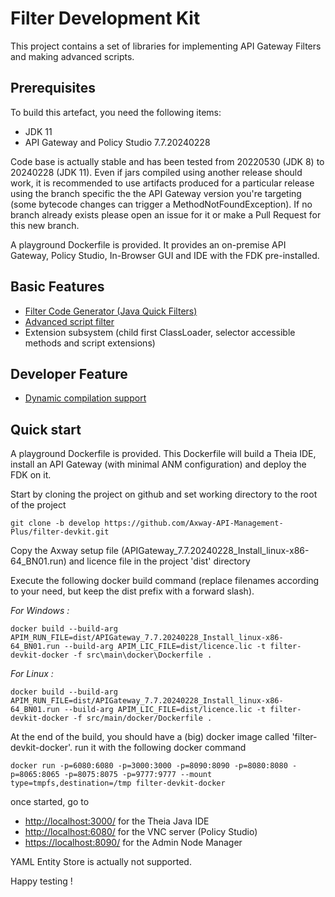 # Filter Development Kit

This project contains a set of libraries for implementing API Gateway Filters and making advanced scripts.

## Prerequisites

To build this artefact, you need the following items:
 - JDK 11
 - API Gateway and Policy Studio 7.7.20240228
 
Code base is actually stable and has been tested from 20220530 (JDK 8) to 20240228 (JDK 11). Even if jars compiled using another release should work, it is recommended to use artifacts produced for a particular release using the branch specific the the API Gateway version you're targeting (some bytecode changes can trigger a MethodNotFoundException). If no branch already exists please open an issue for it or make a Pull Request for this new branch.

A playground Dockerfile is provided. It provides an on-premise API Gateway, Policy Studio, In-Browser GUI and IDE with the FDK pre-installed.

## Basic Features

 - [Filter Code Generator (Java Quick Filters)](docs/QuickJavaFilter.md)
 - [Advanced script filter](docs/AdvancedScriptFilter.md)
 - Extension subsystem (child first ClassLoader, selector accessible methods and script extensions)

## Developer Feature

 - [Dynamic compilation support](docs/DynamicCompiler.md)

## Quick start

A playground Dockerfile is provided. This Dockerfile will build a Theia IDE, install an API Gateway (with minimal ANM configuration) and deploy the FDK on it.

Start by cloning the project on github and set working directory to the root of the project

```
git clone -b develop https://github.com/Axway-API-Management-Plus/filter-devkit.git
```

Copy the Axway setup file (APIGateway_7.7.20240228_Install_linux-x86-64_BN01.run) and licence file in the project 'dist' directory

Execute the following docker build command (replace filenames according to your need, but keep the dist prefix with a forward slash).

*For Windows :*

```
docker build --build-arg APIM_RUN_FILE=dist/APIGateway_7.7.20240228_Install_linux-x86-64_BN01.run --build-arg APIM_LIC_FILE=dist/licence.lic -t filter-devkit-docker -f src\main\docker\Dockerfile .
```

*For Linux :*

```
docker build --build-arg APIM_RUN_FILE=dist/APIGateway_7.7.20240228_Install_linux-x86-64_BN01.run --build-arg APIM_LIC_FILE=dist/licence.lic -t filter-devkit-docker -f src/main/docker/Dockerfile .
```

At the end of the build, you should have a (big) docker image called 'filter-devkit-docker'. run it with the following docker command

```
docker run -p=6080:6080 -p=3000:3000 -p=8090:8090 -p=8080:8080 -p=8065:8065 -p=8075:8075 -p=9777:9777 --mount type=tmpfs,destination=/tmp filter-devkit-docker
```

once started, go to

- [http://localhost:3000/](http://localhost:3000/) for the Theia Java IDE
- [http://localhost:6080/](http://localhost:6080/) for the VNC server (Policy Studio)
- [https://localhost:8090/](http://localhost:8090/) for the Admin Node Manager

YAML Entity Store is actually not supported.

Happy testing !